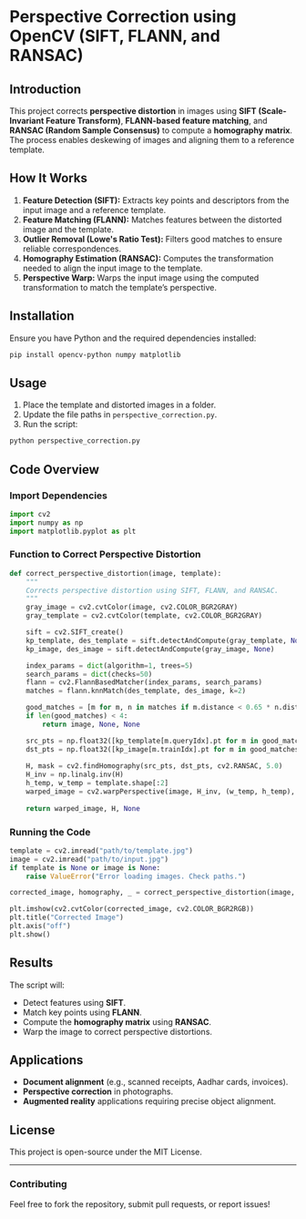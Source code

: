# Perspective Correction using OpenCV (SIFT, FLANN, and RANSAC)

## Introduction
This project corrects **perspective distortion** in images using **SIFT (Scale-Invariant Feature Transform)**, **FLANN-based feature matching**, and **RANSAC (Random Sample Consensus)** to compute a **homography matrix**. The process enables deskewing of images and aligning them to a reference template.

## How It Works
1. **Feature Detection (SIFT):** Extracts key points and descriptors from the input image and a reference template.
2. **Feature Matching (FLANN):** Matches features between the distorted image and the template.
3. **Outlier Removal (Lowe's Ratio Test):** Filters good matches to ensure reliable correspondences.
4. **Homography Estimation (RANSAC):** Computes the transformation needed to align the input image to the template.
5. **Perspective Warp:** Warps the input image using the computed transformation to match the template’s perspective.

## Installation
Ensure you have Python and the required dependencies installed:

```bash
pip install opencv-python numpy matplotlib
```

## Usage
1. Place the template and distorted images in a folder.
2. Update the file paths in `perspective_correction.py`.
3. Run the script:

```bash
python perspective_correction.py
```

## Code Overview
### Import Dependencies
```python
import cv2
import numpy as np
import matplotlib.pyplot as plt
```

### Function to Correct Perspective Distortion
```python
def correct_perspective_distortion(image, template):
    """
    Corrects perspective distortion using SIFT, FLANN, and RANSAC.
    """
    gray_image = cv2.cvtColor(image, cv2.COLOR_BGR2GRAY)
    gray_template = cv2.cvtColor(template, cv2.COLOR_BGR2GRAY)

    sift = cv2.SIFT_create()
    kp_template, des_template = sift.detectAndCompute(gray_template, None)
    kp_image, des_image = sift.detectAndCompute(gray_image, None)

    index_params = dict(algorithm=1, trees=5)
    search_params = dict(checks=50)
    flann = cv2.FlannBasedMatcher(index_params, search_params)
    matches = flann.knnMatch(des_template, des_image, k=2)

    good_matches = [m for m, n in matches if m.distance < 0.65 * n.distance]
    if len(good_matches) < 4:
        return image, None, None

    src_pts = np.float32([kp_template[m.queryIdx].pt for m in good_matches]).reshape(-1, 1, 2)
    dst_pts = np.float32([kp_image[m.trainIdx].pt for m in good_matches]).reshape(-1, 1, 2)
    
    H, mask = cv2.findHomography(src_pts, dst_pts, cv2.RANSAC, 5.0)
    H_inv = np.linalg.inv(H)
    h_temp, w_temp = template.shape[:2]
    warped_image = cv2.warpPerspective(image, H_inv, (w_temp, h_temp), flags=cv2.INTER_CUBIC, borderMode=cv2.BORDER_REPLICATE)
    
    return warped_image, H, None
```

### Running the Code
```python
template = cv2.imread("path/to/template.jpg")
image = cv2.imread("path/to/input.jpg")
if template is None or image is None:
    raise ValueError("Error loading images. Check paths.")

corrected_image, homography, _ = correct_perspective_distortion(image, template)

plt.imshow(cv2.cvtColor(corrected_image, cv2.COLOR_BGR2RGB))
plt.title("Corrected Image")
plt.axis("off")
plt.show()
```

## Results
The script will:
- Detect features using **SIFT**.
- Match key points using **FLANN**.
- Compute the **homography matrix** using **RANSAC**.
- Warp the image to correct perspective distortions.

## Applications
- **Document alignment** (e.g., scanned receipts, Aadhar cards, invoices).
- **Perspective correction** in photographs.
- **Augmented reality** applications requiring precise object alignment.

## License
This project is open-source under the MIT License.

---

### Contributing
Feel free to fork the repository, submit pull requests, or report issues!

